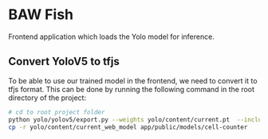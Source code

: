 # BAW Fish

Frontend application which loads the Yolo model for inference.

## Convert YoloV5 to tfjs

To be able to use our trained model in the frontend, we need to convert it to tfjs format. This can be done by running the following command in the root directory of the project:

```bash
# cd to root project folder
python yolo/yolov5/export.py --weights yolo/content/current.pt  --include tfjs
cp -r yolo/content/current_web_model app/public/models/cell-counter
```
